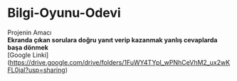 # Bilgi-Oyunu-Odevi
Projenin Amacı <br/>
**Ekranda çıkan sorulara doğru yanıt verip kazanmak yanlış cevaplarda başa dönmek** <br/>
[Google Linki] (https://drive.google.com/drive/folders/1FuWY4TYpI_wPNhCeVhM2_ux2wKFL0jaI?usp=sharing)
